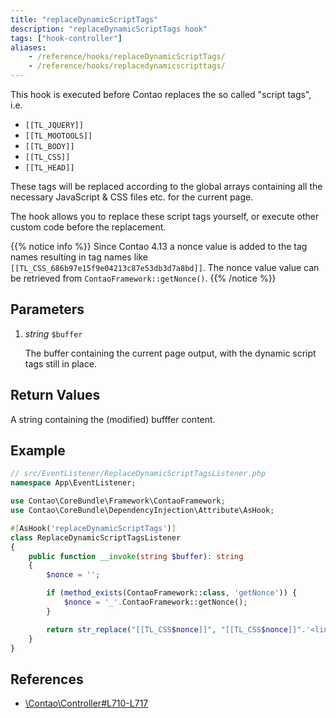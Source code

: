 ```yaml
---
title: "replaceDynamicScriptTags"
description: "replaceDynamicScriptTags hook"
tags: ["hook-controller"]
aliases:
    - /reference/hooks/replaceDynamicScriptTags/
    - /reference/hooks/replacedynamicscripttags/
---
```



This hook is executed before Contao replaces the so called "script tags", i.e.

- `[[TL_JQUERY]]`
- `[[TL_MOOTOOLS]]`
- `[[TL_BODY]]`
- `[[TL_CSS]]`
- `[[TL_HEAD]]`

These tags will be replaced according to the global arrays containing all the necessary
JavaScript & CSS files etc. for the current page.

The hook allows you to replace these script tags yourself, or execute other custom
code before the replacement.

{{% notice info %}}
Since Contao 4.13 a nonce value is added to the tag names resulting in tag names like `[[TL_CSS_686b97e15f9e04213c87e53db3d7a8bd]]`. The nonce value value can be retrieved from `ContaoFramework::getNonce()`.
{{% /notice %}}


## Parameters

1. *string* `$buffer`

    The buffer containing the current page output, with the dynamic script tags 
    still in place.


## Return Values

A string containing the (modified) bufffer content.


## Example

```php
// src/EventListener/ReplaceDynamicScriptTagsListener.php
namespace App\EventListener;

use Contao\CoreBundle\Framework\ContaoFramework;
use Contao\CoreBundle\DependencyInjection\Attribute\AsHook;

#[AsHook('replaceDynamicScriptTags')]
class ReplaceDynamicScriptTagsListener
{
    public function __invoke(string $buffer): string
    {
        $nonce = '';

        if (method_exists(ContaoFramework::class, 'getNonce')) {
            $nonce = '_'.ContaoFramework::getNonce();
        }

        return str_replace("[[TL_CSS$nonce]]", "[[TL_CSS$nonce]]".'<link rel="stylesheet" href="assets/custom.css">', $buffer);
    }
}
```


## References

* [\Contao\Controller#L710-L717](https://github.com/contao/contao/blob/4.7.6/core-bundle/src/Resources/contao/library/Contao/Controller.php#L710-L717)
